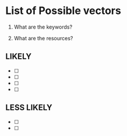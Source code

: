 # List of Possible vectors

1. What are the keywords?

2. What are the resources?

## LIKELY

- [ ]
- [ ]
- [ ]
- [ ]

## LESS LIKELY

- [ ]
- [ ]
